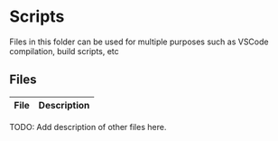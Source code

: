 # Scripts

Files in this folder can be used for multiple purposes such as VSCode compilation, build scripts, etc

## Files

File | Description
--- | ---


TODO: Add description of other files here.